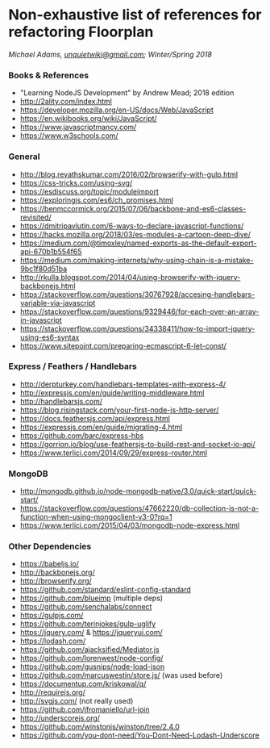 Non-exhaustive list of references for refactoring Floorplan
=========

*Michael Adams, unquietwiki@gmail.com; Winter/Spring 2018*

### Books & References
- "Learning NodeJS Development" by Andrew Mead; 2018 edition
- http://2ality.com/index.html
- https://developer.mozilla.org/en-US/docs/Web/JavaScript
- https://en.wikibooks.org/wiki/JavaScript/
- https://www.javascriptmancy.com/
- https://www.w3schools.com/

### General
- http://blog.revathskumar.com/2016/02/browserify-with-gulp.html
- https://css-tricks.com/using-svg/
- https://esdiscuss.org/topic/moduleimport
- https://exploringjs.com/es6/ch_promises.html
- https://benmccormick.org/2015/07/06/backbone-and-es6-classes-revisited/
- https://dmitripavlutin.com/6-ways-to-declare-javascript-functions/
- https://hacks.mozilla.org/2018/03/es-modules-a-cartoon-deep-dive/
- https://medium.com/@timoxley/named-exports-as-the-default-export-api-670b1b554f65
- https://medium.com/making-internets/why-using-chain-is-a-mistake-9bc1f80d51ba
- http://rkulla.blogspot.com/2014/04/using-browserify-with-jquery-backbonejs.html
- https://stackoverflow.com/questions/30767928/accesing-handlebars-variable-via-javascript
- https://stackoverflow.com/questions/9329446/for-each-over-an-array-in-javascript
- https://stackoverflow.com/questions/34338411/how-to-import-jquery-using-es6-syntax
- https://www.sitepoint.com/preparing-ecmascript-6-let-const/

### Express / Feathers / Handlebars
- http://derpturkey.com/handlebars-templates-with-express-4/
- http://expressjs.com/en/guide/writing-middleware.html
- http://handlebarsjs.com/
- https://blog.risingstack.com/your-first-node-js-http-server/
- https://docs.feathersjs.com/api/express.html
- https://expressjs.com/en/guide/migrating-4.html
- https://github.com/barc/express-hbs
- https://gorrion.io/blog/use-feathersjs-to-build-rest-and-socket-io-api/
- https://www.terlici.com/2014/09/29/express-router.html

### MongoDB
- http://mongodb.github.io/node-mongodb-native/3.0/quick-start/quick-start/
- https://stackoverflow.com/questions/47662220/db-collection-is-not-a-function-when-using-mongoclient-v3-0?rq=1
- https://www.terlici.com/2015/04/03/mongodb-node-express.html

### Other Dependencies
- https://babeljs.io/
- http://backbonejs.org/
- http://browserify.org/
- https://github.com/standard/eslint-config-standard
- https://github.com/blueimp (multiple deps)
- https://github.com/senchalabs/connect
- https://gulpjs.com/
- https://github.com/terinjokes/gulp-uglify
- https://jquery.com/ & https://jqueryui.com/
- https://lodash.com/
- https://github.com/ajacksified/Mediator.js
- https://github.com/lorenwest/node-config/
- https://github.com/gusnips/node-load-json
- https://github.com/marcuswestin/store.js/ (was used before)
- https://documentup.com/kriskowal/q/
- http://requirejs.org/
- http://svgjs.com/ (not really used)
- https://github.com/jfromaniello/url-join
- http://underscorejs.org/
- https://github.com/winstonjs/winston/tree/2.4.0
- https://github.com/you-dont-need/You-Dont-Need-Lodash-Underscore
